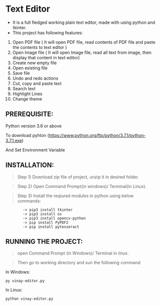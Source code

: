# Text Editor
- It is a full fledged working plain text editor, made with using python and tkinter.
- This project has following features:
1) Open PDF file ( It will open PDF file, read contents of PDF file and paste the contents to text editor )
2) Open Image file ( It will open Image file, read all text from image, then display that content in text editor)
3) Create new empty file
4) Open existing file
5) Save file
6) Undo and redo actions
7) Cut, copy and paste text
8) Search text
9) Highlight Lines
10) Change theme

## PREREQUISITE:
 Python version 3.6 or above
 
 To download pyhton 
 (https://www.python.org/ftp/python/3.7.1/python-3.7.1.exe)
 
 And Set Environment Variable

## INSTALLATION: 
> Step 1) Download zip file of project, unzip it in desired folder.

> Step 2) Open Command Prompt(in windows)/ Terminal(in Linux).

> Step 3) Install the reqiured modules in python using below commands:
```
        -> pip3 install tkinter
        -> pip3 install os
        -> pip3 install opencv-python
        -> pip install PyPDF2
        -> pip install pytesseract
```        
        
## RUNNING THE PROJECT:
>open Command Prompt (in Windows)/ Terminal in linux.

>Then go to working directory and sun the following command

In Windows:
```
py vinay-editor.py
```
In Linux:
```
python vinay-editor.py
```
